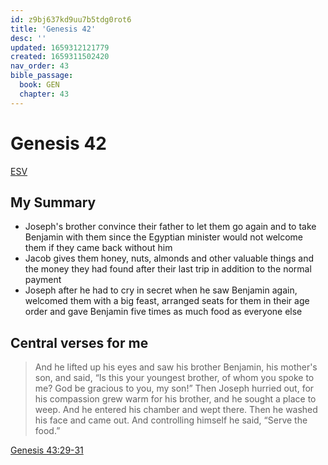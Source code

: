 ```yaml
---
id: z9bj637kd9uu7b5tdg0rot6
title: 'Genesis 42'
desc: ''
updated: 1659312121779
created: 1659311502420
nav_order: 43
bible_passage:
  book: GEN
  chapter: 43
---
```

# Genesis 42

[ESV](https://www.biblegateway.com/passage/?search=Genesis+43&version=ESV)

## My Summary
- Joseph's brother convince their father to let them go again and to take Benjamin with them since the Egyptian
  minister would not welcome them if they came back without him
- Jacob gives them honey, nuts, almonds and other valuable things and the money they had found after their last trip
  in addition to the normal payment
- Joseph after he had to cry in secret when he saw Benjamin again, welcomed them with a big feast, arranged seats for
  them in their age order and gave Benjamin five times as much food as everyone else

## Central verses for me
> And he lifted up his eyes and saw his brother Benjamin, his mother's son, and said, “Is this your youngest brother,
  of whom you spoke to me? God be gracious to you, my son!” Then Joseph hurried out, for his compassion grew warm
  for his brother, and he sought a place to weep. And he entered his chamber and wept there. Then he washed his face
  and came out. And controlling himself he said, “Serve the food.”

[Genesis 43:29-31](https://www.biblegateway.com/passage/?search=Genesis+43%3A29-31&version=ESV)
